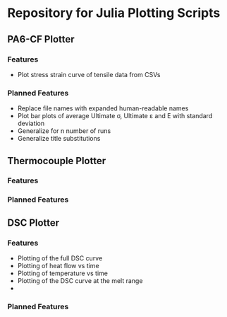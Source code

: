 # Repository for Julia Plotting Scripts

## PA6-CF Plotter

### Features
* Plot stress strain curve of tensile data from CSVs


### Planned Features
* Replace file names with expanded human-readable names
* Plot bar plots of average Ultimate σ, Ultimate ε and E with standard deviation
* Generalize for n number of runs
* Generalize title substitutions

## Thermocouple Plotter

### Features

### Planned Features

## DSC Plotter

### Features
* Plotting of the full DSC curve
* Plotting of heat flow vs time
* Plotting of temperature vs time
* Plotting of the DSC curve at the melt range
*

### Planned Features

